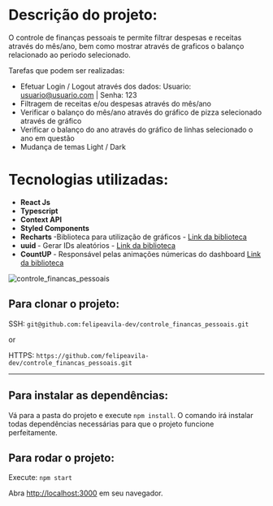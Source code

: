 # Descrição do projeto:

O controle de finanças pessoais te permite filtrar despesas e receitas através do mês/ano, bem como mostrar através de graficos o balanço relacionado ao periodo selecionado.

Tarefas que podem ser realizadas:

- Efetuar Login / Logout através dos dados: Usuario: usuario@usuario.com | Senha: 123
- Filtragem de receitas e/ou despesas através do mês/ano
- Verificar o balanço do mês/ano através do gráfico de pizza selecionado através de gráfico
- Verificar o balanço do ano através do gráfico de linhas selecionado o ano em questão
- Mudança de temas Light / Dark


# Tecnologias utilizadas:

- <b> React Js</b>
- <b> Typescript </b>
- <b> Context API </b>
- <b> Styled Components </b>
- <b> Recharts </b> -Biblioteca para utilização de gráficos - [Link da biblioteca](https://www.npmjs.com/package/react-toastify)
- <b> uuid </b> - Gerar IDs aleatórios - [Link da biblioteca](https://www.npmjs.com/package/uuidv4)
- <b> CountUP </b> - Responsável pelas animações númericas do dashboard [Link da biblioteca](https://www.npmjs.com/package/react-countup)

![controle_financas_pessoais](https://user-images.githubusercontent.com/26674677/188196777-2d4808ce-753a-40a5-94f3-cc1d1d1abe0f.gif)


## Para clonar o projeto:

SSH: `git@github.com:felipeavila-dev/controle_financas_pessoais.git`

or

HTTPS: `https://github.com/felipeavila-dev/controle_financas_pessoais.git`

---

## Para instalar as dependências:

Vá para a pasta do projeto e execute `npm install`.
O comando irá instalar todas dependências necessárias para que o projeto funcione perfeitamente.

## Para rodar o projeto:

Execute: `npm start`

Abra [http://localhost:3000](http://localhost:3000) em seu navegador.
